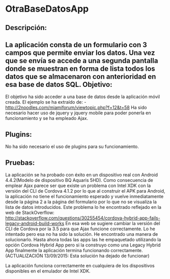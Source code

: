 OtraBaseDatosApp
================

Descripción:
------------
La aplicación consta de un formulario con 3 campos que permite enviar los datos. Una vez que se envía se accede a una segunda pantalla donde se muestran en forma de lista todos los datos que se almacenaron con anterioridad en esa base de datos SQL.
Objetivo:
---------
El objetivo ha sido acceder a una base de datos desde la aplicación móvil creada. El ejemplo se ha extraído de:
    - http://2noodles.com/miamiforum/viewtopic.php?f=12&t=58
Ha sido necesario hacer uso de jquery y jquery mobile para poder ponerla en funcionamiento y se ha empleado Ajax.

Plugins:
--------
No ha sido necesario el uso de plugins para su funcionamiento.

Pruebas:
--------
La aplicación se ha probado con éxito en un dispositivo real con Android 4.4.2(Modelo de dispositivo BQ Aquaris 5HD).
Como consecuencia de emplear Ajax parece ser que existe un problema con Intel XDK con la versión del CLI de Cordova 4.1.2 por lo que al construir el APK para Android, la aplicación no tiene el funcionamiento esperado y vuelve inmediatamente desde la página 2 a la página del formulario por lo que no se visualiza la lista de datos introducidos. Este problema lo he encontrado reflejado en la web de StackOverflow:
http://stackoverflow.com/questions/30255454/cordova-hybrid-app-fails-legacy-android-build-works
En esa web se sugiere cambiar la versión del CLI de Cordova por la 3.5 para que Ajax funcione correctamente. Lo he intentado pero esa no ha sido la solución.
He encontrado una manera de solucionarlo. Hasta ahora todas las apps las he empaquetado utilizando la opción Cordova Hybrid App pero si la construyo como una Legacy Hybrid App finalmente la aplicación termina funcionando correctamente. (ACTUALIZACIÓN 13/09/2015: Esta solución ha dejado de  funcionar)

La aplicación funciona correctamente en cualquiera de los dispositivos disponibles en el emulador de Intel XDK.

